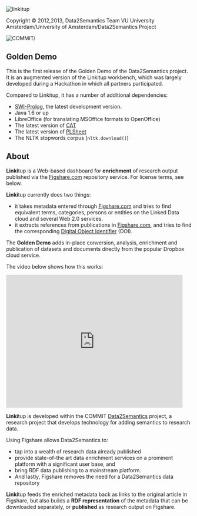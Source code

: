 ![linkitup](https://raw.github.com/Data2Semantics/linkitup/master/src/app/static/img/linkitup-logo-72dpi.png) 

Copyright © 2012,2013, Data2Semantics Team
VU University Amsterdam/University of Amsterdam/Data2Semantics Project

![COMMIT/](https://raw.github.com/Data2Semantics/linkitup/linkitup-hackathon/src/app/static/img/COMMIT_logo_subtitle_small_RGB.jpg)


## Golden Demo

This is the first release of the Golden Demo of the Data2Semantics project. It is an augmented version of the Linkitup workbench, which was largely developed during a Hackathon in which all partners participated. 

Compared to Linkitup, it has a number of additional dependencies:

* [SWI-Prolog](http://www.swi-prolog.org), the latest development version. 
* Java 1.6 or up
* LibreOffice (for translating MSOffice formats to OpenOffice)
* The latest version of [CAT](https://dl.dropboxusercontent.com/s/2pdbggrtw9umcmh/cat.jar?token_hash=AAFxo7TPwkPCCgDCSef5soDr_lLn_jBFyK1CF89zXo_xlg&dl=1)
* The latest version of [PLSheet](https://github.com/JanWielemaker/plsheet)
* The NLTK stopwords corpus (`nltk.download()`) 


## About
**Linki**tup is a Web-based dashboard for **enrichment** of research output published via the [Figshare.com](http://figshare.com) repository service. For license terms, see below.

**Linki**tup currently does two things:

* it takes metadata entered through [Figshare.com](http://figshare.com) and tries to find equivalent terms, categories, persons or entities on the Linked Data cloud and several Web 2.0 services.
* it extracts references from publications in [Figshare.com](http://figshare.com), and tries to find the corresponding [Digital Object Identifier](http://doi.org) (DOI).

The **Golden Demo** adds in-place conversion, analysis, enrichment and publication of datasets and documents directly from the popular Dropbox cloud service.

The video below shows how this works:

<iframe width="480" height="360" src="http://www.youtube.com/embed/EGpcHPz1VBw?rel=0" frameborder="0" allowfullscreen></iframe>

**Linki**tup is developed within the COMMIT [Data2Semantics](http://www.data2semantics.org) project, a research project that develops technology for adding semantics to research data.  
	
Using Figshare allows Data2Semantics to:

* tap into a wealth of research data already published
* provide state-of-the art data enrichment services on a prominent platform with a significant user base, and
* bring RDF data publishing to a mainstream platform.
* And lastly, Figshare removes the need for a Data2Semantics data repository

**Linki**tup feeds the enriched metadata back as links to the original article in Figshare, but also builds a **RDF representation** of the metadata that can be downloaded separately, or **published** as research output on Figshare.











